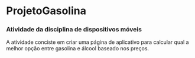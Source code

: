 # ProjetoGasolina

### Atividade da disciplina de dispositivos móveis

A atividade conciste em criar uma página de aplicativo para calcular qual a melhor opção entre gasolina e álcool baseado nos preços.
